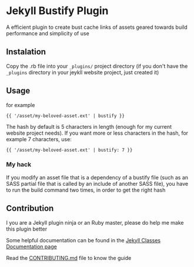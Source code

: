 # Jekyll Bustify Plugin

A efficient plugin to create bust cache links of assets geared towards build performance and simplicity of use

## Instalation

Copy the .rb file into your `_plugins/` project directory (if you don't have the `_plugins` directory in your jeykll website project, just created it)

## Usage

for example

```
{{ '/asset/my-beloved-asset.ext' | bustify }}

```

The hash by default is 5 characters in length (enough for my current website project needs). If you want more or less characters in the hash, for example 7 characters, use:

```
{{ '/asset/my-beloved-asset.ext' | bustify: 7 }}

```

### My hack

If you modify an asset file that is a dependency of a bustify file (such as an SASS partial file that is called by an include of another SASS file), you have to run the build command two times, in order to get the right hash



## Contribution

I you are a Jekyll plugin ninja or an Ruby master, please do help me make this plugin better

Some helpful documentation can be found in the [Jekyll Classes Documentation page](https://www.rubydoc.info/github/jekyll/jekyll/master)

Read the [CONTRIBUTING.md](./CONTRIBUTING.md) file to know the guide
